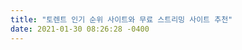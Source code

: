 ```yaml
---
title: "토렌트 인기 순위 사이트와 무료 스트리밍 사이트 추천"
date: 2021-01-30 08:26:28 -0400
---
```

<div style='height:0;overflow:hidden'>
2021-01-30-18.md 
리뷰 백화점
콘텐츠
 
인물/이슈
 
제품
 
팁
 
게임
 
꿈해몽

꿀팁모음

토렌트 인기 순위 사이트와 무료 스트리밍 사이트 추천 (2020.1.30)
사고하는 공학인 2021. 1. 3. 08:56

    

 
 

다양한 토렌트 인기순위와 랭킹 정보를 제공하는 사이트 중 지속적으로 업데이트가 이루어지는 곳들을 소개시켜 드리고, 스트리밍 사이트와 유토렌트 사용법도 함께 공유합니다.

 

간혹 업데이트가 안된경우 도메인이 유료 웹하드 사이트로 변경되어 회원가입을 유도하는데요. 저는 회원가입은 위험하기 때문에 권해드리지 않습니다. 차라리 제가 소개시켜 드리는 다른 순위 사이트를 찾아서 손품을 파시는 것을 추천 드립니다. 또한 기타 다른 클릭 유도 팝업이나 링크들은 최대한 클릭하지 않는 것을 강력히 추천드립니다.

 

토렌토의 많은 자료 중 불법적 자료의 다운로드는 권장하지 않으며, 토렌트의 사용에 대한 책임은 이용자 스스로에게 있음을 다시 한번 강조드립니다.

 

일부 사이트는 링크를 포함하는 경우 포털 검색에서 배제되는 문제로 검색어만 공유해 드립니다.

 


 
토렌트 인기 순위와 스트리밍 사이트
토렌트 랭크
링크: torrentrank.net/torrentrank

자질 구레한거 없이 블로그 제목과 같이 토렌트 랭킹만 깔끔하게 나와있습니다. 잡다한 글 몇개를 빼면 순위만 꾸준히 업데이트 하는 블로그입니다. 업데이트가 상당히 빠르며 사람들이 댓글에 변경된 내용을 알려주기도 합니다.

 

우키의 블로그
링크 : jaewook.net/archives/2613

블로그 형식으로 되어있으며 가장 지속적으로 업데이트 되는 랭킹 사이트 중 하나입니다. 저 역시 이 곳을 가장 자주 이용하며 이곳에서 못찾는 자료가 있는 경우만 다른 사이트를 찾아봅니다.

 

토렌트 사이트 추천
링크 : ts.devbj.com/371

상당히 업데이트가 빠른편이며 블로그 형식이라 보기에 편합니다. 해외 외국 토렌토 사이트까지 소개해주고 있어서 국내에서 구하기 어려운 자료를 검색할 경우 유용합니다.

 

Link집
주소 : link집.사이트 구글 검색 또는 집=zip, 사이트=site로 하여 주소창에 넣으시면 됩니다.

토렌트뿐 아니라 다양한 스트리밍 영상을 지원해 주며, 스트리밍 영상 사이트에 대한 업데이트가 가장 빠른 곳 중 하나가 아닐까 싶습니다. 다만 사이트의 광고가 많아 조금 번잡한 느낌이 있는 것이 흠입니다. 성인 자료가 포함되어 있으니 청소년은 접속하지 않기를 바랍니다.

 

Han고새
주소 : hangose 구글 검색 또는 hangose 뒤에 01이나 02붙이고 .com 붙인 뒤 주소창에 넣기

세상의 모든 링크를 한곳에 모았다고 해서 Han고새라는 이름으로 사이트를 만들었습니다. 작명센스가 돋보이는 사이트입니다. 역시 링크집과 같이 스트리밍과 토렌트 자료가 꾸준히 업데이트 되고 있으나 링크집에 비해 약간 늦는 감이 있습니다. 따라서 들어가보면 이미 링크가 종종 막혀있는 경우도 있습니다. 성인 자료가 포함되어 있으니 청소년은 접속하지 않기를 바랍니다.

 

호빵넷
주소 : tv.hobbang.넷 구글 검색 또는 넷=net으로 하여 주소창에 입력

실시간 공중파, 케이블, 라디오 방송을 무료로 스트리밍해주는 사이트입니다. 자주 TV를 보지 않아서 유료 케이블 TV를 신청하지 않은 경우 공중파나 일부 케이블 방송을 보고 싶을 때 이용하기 좋은 사이트입니다. 케이블의 경우 TVING에 로그인해야 정상적으로 시청이 가능합니다.

 


 
유토렌트 사용법 (uTorrent)
유토렌트 사이트에서 웹 버전이나 클래식을 다운로드합니다. 저같은 경우 클래식이 익숙해 클래식만 사용하고 있습니다.

토렌트 사이트에서 일반적으로 마그넷 링크와 다운로드 방식을 제공하고 있는데요. 

 

토렌트 2가지 방식
토렌트 2가지 방식
 

다운로드는 토렌트 주소가 담긴 XXX.torrent 파일을 다운로드한 뒤 파일을 받는 방식이며, 마그넷 링크는 토렌트 파일 다운로드 없이 링크만 사용하는 방식입니다. 링크 방식은 불필요한 토렌트 파일이 쌓이지 않으며, 다운로드 방식은 나중에 다시 다운로드 받고자 할때 주소를 저장해 두기 좋은 방식입니다. 둘 중 본인에게 편한 방법 중 어떤 것을 사용하셔도 무방합니다.

 

마그넷 링크 사용
마그넷 링크는 토렌트 앱에서 링크 모양을 클릭한 뒤 링크 주소를 입력하여 사용합니다.

 

마그넷 링크 주소 입력
마그넷 링크 주소 입력
 

최근 대부분의 사이트는 유토렌트의 기본 설정에 의해 마그넷 링크를 클릭하면 바로 다운로드 확인 창이 열리거나 다운로드가 진행됩니다. 

 

마그넷 링크 클릭 시 확인 창
마그넷 링크 클릭 시 확인 창
 

토렌트 사이트를 유토렌트 설정에 추가하거나 확인 창에 허용을 체크하면 별도의 확인 메세지 없이 바로 다운로드가 가능합니다.

 

토렌트 다운로드 방법
토렌트 파일을 다운로드 받은 뒤 유토렌트의 +버튼을 클릭합니다. 토렌트 파일 선택 창에 토렌트 파일을 선택하면 전송이 시작됩니다.

 

토렌트 다운로드 파일로 토렌트 추가
토렌트 다운로드 파일로 토렌트 추가
 

다운로드한 토렌트 파일 선택
다운로드한 토렌트 파일 선택
 

새 토렌트 저장 경로 지정
새토렌트 저장 경로 지정
마그넷 링크나 토렌트 파일을 통해 전송이 시작되면 다음과 같이 진행률과 속도, 완료 예상시간이 표시됩니다.

 

다운 중인 토렌트 파일
다운 중인 토렌트 파일
 

이상으로 토렌트 사이트 순위 소개 사이트와 무료 스트리밍 모음 사이트 및  토렌트 사용법을 알려드렸습니다.

 

함께 보면 좋은 글

 

간단한 유토렌트 광고 제거 방법
크롬 자동완성 삭제 방법 총 정리
레이저 바이퍼 얼티메이트 무선 게이밍 마우스 리뷰
아이폰 녹음 파일 옮기기 (유선, 무선, 나스 활용법)
쿠팡 파트너스로 쿠팡에서 3% 적립 받는 방법
아이폰 12 프로 개봉, 유심 및 데이터 옮기기 (마이그레이션)
PPT로 해상도 높은 이미지를 만드는 3가지 방법
차량용 블루투스 리시버 코시 AT3321BT 리뷰

좋아요공감
공유하기글 요소구독하기
저작자표시비영리변경금지
카카오스토리
트위터
페이스북
 
Tag
유토렌트, 토렌토, 토렌토 추천, 토렌트 사이트 순위, 토렌트 순위, 토렌트 인기순위, 토렌트 추천, 토렌트랭킹, 토렌트사용법, 토렌트사이트
함께 보면 좋은 글
 
댓글 2
Favicon of https://33dodocom.tistory.com some2 2021.01.27 14:51 신고
안녕하세요 https://torrentsome1.com/ 토렌트썸 신규사이트입니다
토렌트 1위 토렌트 파일공유 속도최강!
무료영화, 최신영화,넷플릭스영화,최신토렌트 무료다운사이트입니다
괞찮으시다면 저희 토렌트썸 링크를 올려주시면 감사하겠습니다.
항상 좋은 정보감사합니다^^

답글더보기
Favicon of https://pumpkin-review.tistory.com 리뷰 백화점 생각하는 공학자 2021.01.27 15:09 신고
순위 사이트만 소개해 드리는 글이라서요... 그래도 다른 분들에게 도움이 될 수 있으니 댓글은 남겨드리겠습니다^^

더보기
이름
비밀번호
내용을 입력해주세요.
비밀글
등록
 1 ··· 18 19 20 21 22 23 24 25 26 ··· 172 
프로필사진
꿈해몽, 영화, 음악, 드라마, 만화와 각종 이슈 및 생활 팁을 전해드리는 블로그입니다.

분류 전체보기 N
콘텐츠 리뷰 N
인물과 이슈
제품 사용기
꿀팁모음
코딩관련
꿈해몽 N
게임
Calendar
   2021. 01   
일	월	화	수	목	금	토
 	 	 	 	 	1	2
3	4	5	6	7	8	9
10	11	12	13	14	15	16
17	18	19	20	21	22	23
24	25	26	27	28	29	30
31	 	 	 	 	 	 
페이스북 트위터 플러그인
Facebook
Twitter





검색내용을 입력하세요.
관리
 


Copyright © Kakao Corp. All rights reserved.

쿠팡 파트너스 제휴 수익을 얻을 수 있습니다.
“ pumpkin-review.tistory.com is a participant in the Amazon Services LLC Associates Program, an affiliate advertising program designed to provide a means for sites to earn advertising fees by advertising and linking to products on Amazon.com. Amazon and the Amazon logo are trademarks of Amazon.com, Inc, or its affiliates. ”

 
관리메뉴열기리뷰 백화점 구독하기
</div>
